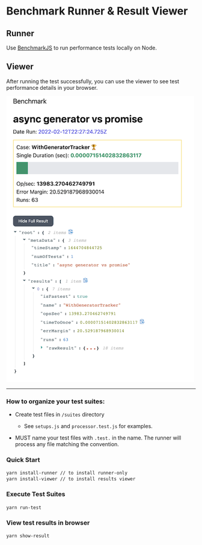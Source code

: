 # Benchmark Runner & Result Viewer

## Runner
Use [BenchmarkJS](https://benchmarkjs.com/) to run performance tests locally on Node.

## Viewer
After running the test successfully, you can use the viewer to see test performance details in your browser.

![](project-image.png)

---

### How to organize your test suites:

- Create test files in `/suites` directory
  - See `setups.js` and `processor.test.js` for examples.

- MUST name your test files with `.test.` in the name. The runner will process any file matching the convention.

### Quick Start

```
yarn install-runner // to install runner-only
yarn install-viewer // to install results viewer
```

### Execute Test Suites
```
yarn run-test
```

### View test results in browser

```
yarn show-result
```